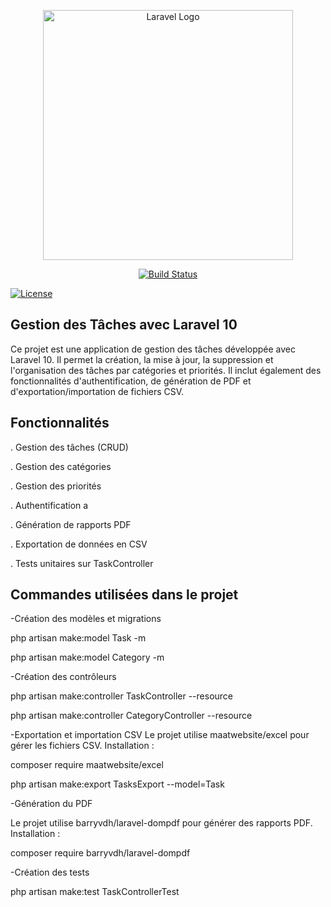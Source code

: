 <p align="center"><a href="https://laravel.com" target="_blank"><img src="https://raw.githubusercontent.com/laravel/art/master/logo-lockup/5%20SVG/2%20CMYK/1%20Full%20Color/laravel-logolockup-cmyk-red.svg" width="400" alt="Laravel Logo"></a></p>

<p align="center">
<a href="https://github.com/laravel/framework/actions"><img src="https://github.com/laravel/framework/workflows/tests/badge.svg" alt="Build Status"></a>


<a href="https://packagist.org/packages/laravel/framework"><img src="https://img.shields.io/packagist/l/laravel/framework" alt="License"></a>
</p>

## Gestion des Tâches avec Laravel 10

Ce projet est une application de gestion des tâches développée avec Laravel 10. Il permet la création, la mise à jour, la suppression et l'organisation des tâches par catégories et priorités. Il inclut également des fonctionnalités d'authentification, de génération de PDF et d'exportation/importation de fichiers CSV.


## Fonctionnalités

. Gestion des tâches (CRUD)

. Gestion des catégories

. Gestion des priorités

. Authentification a

. Génération de rapports PDF

. Exportation de données en CSV

. Tests unitaires sur TaskController

## Commandes utilisées dans le projet



-Création des modèles et migrations






php artisan make:model Task -m




php artisan make:model Category -m

-Création des contrôleurs



php artisan make:controller TaskController --resource



php artisan make:controller CategoryController --resource





-Exportation et importation CSV
Le projet utilise maatwebsite/excel pour gérer les fichiers CSV.
Installation :


composer require maatwebsite/excel


php artisan make:export TasksExport --model=Task

-Génération du PDF


Le projet utilise barryvdh/laravel-dompdf pour générer des rapports PDF.
Installation :

composer require barryvdh/laravel-dompdf




-Création des tests


php artisan make:test TaskControllerTest



